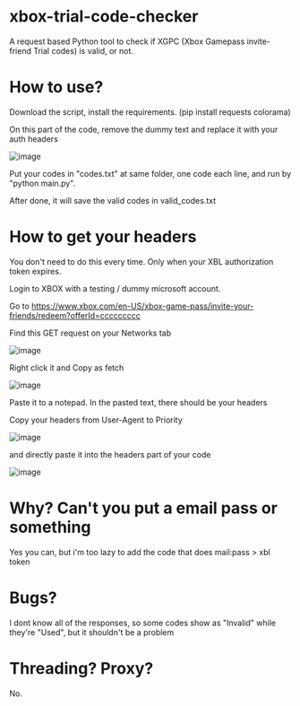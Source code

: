# xbox-trial-code-checker
A request based Python tool to check if XGPC (Xbox Gamepass invite-friend Trial codes) is valid, or not.

# How to use?

Download the script, install the requirements. (pip install requests colorama)

On this part of the code, remove the dummy text and replace it with your auth headers

![image](https://github.com/user-attachments/assets/dd71adea-cc6a-448a-844b-a15eb781eb88)

Put your codes in "codes.txt" at same folder, one code each line, and run by "python main.py".

After done, it will save the valid codes in valid_codes.txt

# How to get your headers

You don't need to do this every time. Only when your XBL authorization token expires.

Login to XBOX with a testing / dummy microsoft account. 

Go to https://www.xbox.com/en-US/xbox-game-pass/invite-your-friends/redeem?offerId=ccccccccc

Find this GET request on your Networks tab

![image](https://github.com/user-attachments/assets/45f635e1-9c2d-4ef9-879e-84c28a91a4ec)

Right click it and Copy as fetch

![image](https://github.com/user-attachments/assets/03f74c92-a26c-4812-980a-fabef2c404f2)

Paste it to a notepad. In the pasted text, there should be your headers

Copy your headers from User-Agent to Priority

![image](https://github.com/user-attachments/assets/f8e2cebb-befc-4bb6-a5b3-3a6b28a163bd)

and directly paste it into the headers part of your code

![image](https://github.com/user-attachments/assets/0992aa99-ece9-4f3f-acad-a9fbd4ca737c)

# Why? Can't you put a email pass or something

Yes you can, but i'm too lazy to add the code that does mail:pass > xbl token

# Bugs?

I dont know all of the responses, so some codes show as "Invalid" while they're "Used", but it shouldn't be a problem

# Threading? Proxy?

No.

